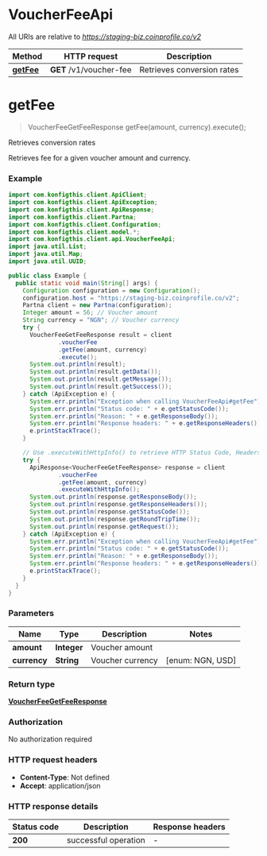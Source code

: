 # VoucherFeeApi

All URIs are relative to *https://staging-biz.coinprofile.co/v2*

| Method | HTTP request | Description |
|------------- | ------------- | -------------|
| [**getFee**](VoucherFeeApi.md#getFee) | **GET** /v1/voucher-fee | Retrieves conversion rates |


<a name="getFee"></a>
# **getFee**
> VoucherFeeGetFeeResponse getFee(amount, currency).execute();

Retrieves conversion rates

Retrieves fee for a given voucher amount and currency.

### Example
```java
import com.konfigthis.client.ApiClient;
import com.konfigthis.client.ApiException;
import com.konfigthis.client.ApiResponse;
import com.konfigthis.client.Partna;
import com.konfigthis.client.Configuration;
import com.konfigthis.client.model.*;
import com.konfigthis.client.api.VoucherFeeApi;
import java.util.List;
import java.util.Map;
import java.util.UUID;

public class Example {
  public static void main(String[] args) {
    Configuration configuration = new Configuration();
    configuration.host = "https://staging-biz.coinprofile.co/v2";
    Partna client = new Partna(configuration);
    Integer amount = 56; // Voucher amount
    String currency = "NGN"; // Voucher currency
    try {
      VoucherFeeGetFeeResponse result = client
              .voucherFee
              .getFee(amount, currency)
              .execute();
      System.out.println(result);
      System.out.println(result.getData());
      System.out.println(result.getMessage());
      System.out.println(result.getSuccess());
    } catch (ApiException e) {
      System.err.println("Exception when calling VoucherFeeApi#getFee");
      System.err.println("Status code: " + e.getStatusCode());
      System.err.println("Reason: " + e.getResponseBody());
      System.err.println("Response headers: " + e.getResponseHeaders());
      e.printStackTrace();
    }

    // Use .executeWithHttpInfo() to retrieve HTTP Status Code, Headers and Request
    try {
      ApiResponse<VoucherFeeGetFeeResponse> response = client
              .voucherFee
              .getFee(amount, currency)
              .executeWithHttpInfo();
      System.out.println(response.getResponseBody());
      System.out.println(response.getResponseHeaders());
      System.out.println(response.getStatusCode());
      System.out.println(response.getRoundTripTime());
      System.out.println(response.getRequest());
    } catch (ApiException e) {
      System.err.println("Exception when calling VoucherFeeApi#getFee");
      System.err.println("Status code: " + e.getStatusCode());
      System.err.println("Reason: " + e.getResponseBody());
      System.err.println("Response headers: " + e.getResponseHeaders());
      e.printStackTrace();
    }
  }
}

```

### Parameters

| Name | Type | Description  | Notes |
|------------- | ------------- | ------------- | -------------|
| **amount** | **Integer**| Voucher amount | |
| **currency** | **String**| Voucher currency | [enum: NGN, USD] |

### Return type

[**VoucherFeeGetFeeResponse**](VoucherFeeGetFeeResponse.md)

### Authorization

No authorization required

### HTTP request headers

 - **Content-Type**: Not defined
 - **Accept**: application/json

### HTTP response details
| Status code | Description | Response headers |
|-------------|-------------|------------------|
| **200** | successful operation |  -  |

